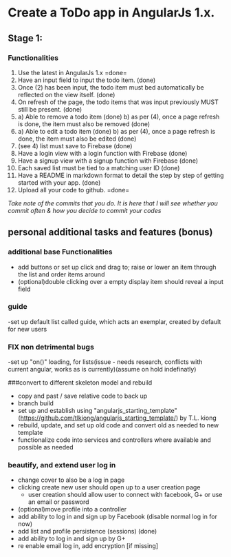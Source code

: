 # Create a ToDo app in AngularJs 1.x.

## Stage 1:

### Functionalities

1. Use the latest in AngularJs 1.x =done=
2. Have an input field to input the todo item. (done)
3. Once (2) has been input, the todo item must bed automatically be reflected on the view itself. (done)
4. On refresh of the page, the todo items that was input previously MUST still be present. (done)
5. a) Able to remove a todo item (done)
   b) as per (4), once a page refresh is done, the item must also be removed (done)
6. a) Able to edit a todo item (done)
   b) as per (4), once a page refresh is done, the item must also be edited (done)
7. (see 4) list must save to Firebase (done)
8. Have a login view with a login function with Firebase (done)
9. Have a signup view with a signup function with Firebase (done)
10. Each saved list must be tied to a matching user ID (done)
11. Have a README in markdown format to detail the step by step of getting started with your app. (done)
12. Upload all your code to github. =done=

*Take note of the commits that you do. It is here that I will see whether you commit often & how you decide to commit your codes*
## personal additional tasks and features (bonus)

### additional base Functionalities
- add buttons or set up click and drag to; raise or lower an item through the list and order items around
- (optional)double clicking over a empty display item should reveal a input field

### guide
-set up default list called guide, which acts an exemplar, created by default for new users

### FIX non detrimental bugs
-set up "on()" loading, for lists(issue - needs research, conflicts with current angular, works as is currently)(assume on hold indefinatly)

###convert to different skeleton model and rebuild
- copy and past / save relative code to back up
- branch build
- set up and establish using "angularjs_starting_template" (https://github.com/tlkiong/angularjs_starting_template/) by T.L. kiong
- rebuild, update, and set up old code and convert old as needed to new template
- functionalize code into services and controllers where available and possible as needed

### beautify, and extend user log in
- change cover to also be a log in page
- clicking create new user should open up to a user creation page
  - user creation should allow user to connect with facebook, G+ or use an email or password
- (optional)move profile into a controller
- add ability to log in and sign up by Facebook (disable normal log in for now)
- add list and profile persistence (sessions) (done)
- add ability to log in and sign up by G+
- re enable email log in, add encryption [if missing]
